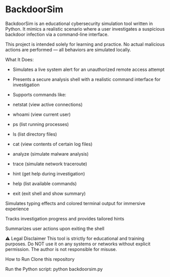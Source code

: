 # BackdoorSim

BackdoorSim is an educational cybersecurity simulation tool written in Python. It mimics a realistic scenario where a user investigates a suspicious backdoor infection via a command-line interface.

This project is intended solely for learning and practice. No actual malicious actions are performed — all behaviors are simulated locally.

What It Does:

- Simulates a live system alert for an unauthorized remote access attempt

- Presents a secure analysis shell with a realistic command interface for investigation

- Supports commands like:

- netstat (view active connections)

- whoami (view current user)

- ps (list running processes)

- ls (list directory files)

- cat (view contents of certain log files)

- analyze (simulate malware analysis)

- trace (simulate network traceroute)

- hint (get help during investigation)

- help (list available commands)

- exit (exit shell and show summary)

Simulates typing effects and colored terminal output for immersive experience

Tracks investigation progress and provides tailored hints

Summarizes user actions upon exiting the shell

⚠️ Legal Disclaimer
This tool is strictly for educational and training purposes. Do NOT use it on any systems or networks without explicit permission. The author is not responsible for misuse.

How to Run
Clone this repository

Run the Python script:
python backdoorsim.py
